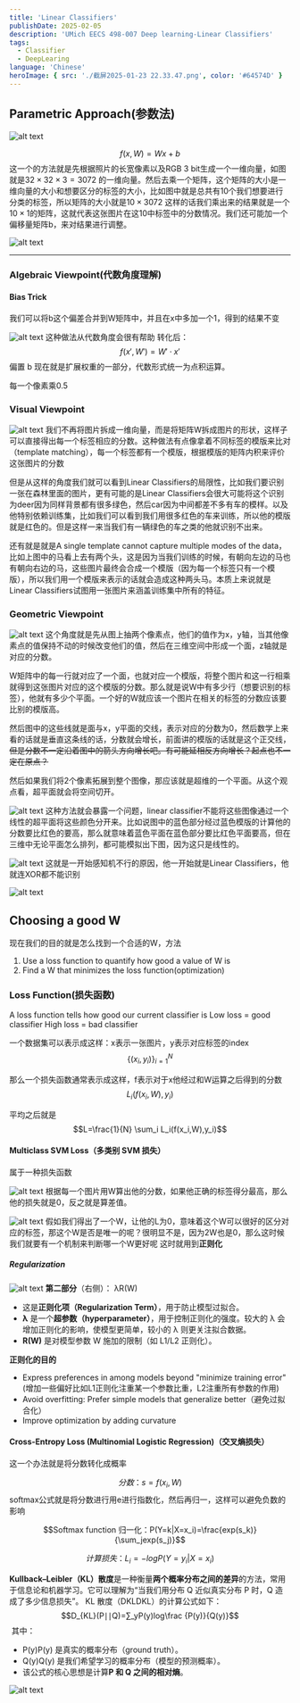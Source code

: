 ```yaml
---
title: 'Linear Classifiers'
publishDate: 2025-02-05
description: 'UMich EECS 498-007 Deep learning-Linear Classifiers'
tags:
  - Classifier
  - DeepLearing
language: 'Chinese'
heroImage: { src: './截屏2025-01-23 22.33.47.png', color: '#64574D' }
---
```

## Parametric Approach(参数法)

![alt text](./截屏2025-01-23%2022.23.41.png)

$$f(x,W)=Wx+b$$
这一个的方法就是先根据照片的长宽像素以及RGB 3 bit生成一个一维向量，如图就是$32\times32\times3=3072$ 的一维向量。然后去乘一个矩阵，这个矩阵的大小是一维向量的大小和想要区分的标签的大小，比如图中就是总共有10个我们想要进行分类的标签，所以矩阵的大小就是$10\times3072$ 这样的话我们乘出来的结果就是一个$10\times1$的矩阵，这就代表这张图片在这10中标签中的分数情况。我们还可能加一个偏移量矩阵b，来对结果进行调整。

![alt text](./截屏2025-01-23%2022.33.47.png)

---

### Algebraic Viewpoint(代数角度理解)
#### Bias Trick
我们可以将b这个偏差合并到W矩阵中，并且在x中多加一个1，得到的结果不变

![alt text](./截屏2025-01-23%2022.40.30.png)
这种做法从代数角度会很有帮助
转化后：
$$f(x′,W′)=W′⋅x′$$
偏置 b 现在就是扩展权重的一部分，代数形式统一为点积运算。

每一个像素乘0.5

### Visual Viewpoint

![alt text](./截屏2025-01-23%2023.08.18.png)
我们不再将图片拆成一维向量，而是将矩阵W拆成图片的形状，这样子可以直接得出每一个标签相应的分数。这种做法有点像拿着不同标签的模版来比对（template matching），每一个标签都有一个模版，根据模版的矩阵内积来评价这张图片的分数

但是从这样的角度我们就可以看到Linear Classifiers的局限性，比如我们要识别一张在森林里面的图片，更有可能的是Linear Classifiers会很大可能将这个识别为deer因为同样背景都有很多绿色，然后car因为中间都差不多有车的模样。以及他特别依赖训练集，比如我们可以看到我们用很多红色的车来训练，所以他的模版就是红色的。但是这样一来当我们有一辆绿色的车之类的他就识别不出来。

还有就是就是A single template cannot capture multiple modes of the data，比如上图中的马看上去有两个头，这是因为当我们训练的时候，有朝向左边的马也有朝向右边的马，这些图片最终会合成一个模版（因为每一个标签只有一个模版），所以我们用一个模版来表示的话就会造成这种两头马。本质上来说就是Linear Classifiers试图用一张图片来涵盖训练集中所有的特征。

### Geometric Viewpoint

![alt text](./截屏2025-01-30%2020.01.42.png)
这个角度就是先从图上抽两个像素点，他们的值作为x，y轴，当其他像素点的值保持不动的时候改变他们的值，然后在三维空间中形成一个面，z轴就是对应的分数。

W矩阵中的每一行就对应了一个面，也就对应一个模版，将整个图片和这一行相乘就得到这张图片对应的这个模版的分数。那么就是说W中有多少行（想要识别的标签），他就有多少个平面。一个好的W就应该一个图片在相关的标签的分数应该要比别的模版高。

然后图中的这些线就是面与x，y平面的交线，表示对应的分数为0，然后数学上来看的话就是垂直这条线的话，分数就会增长，前面讲的模版的话就是这个正交线，~~但是分数不一定沿着图中的箭头方向增长吧。有可能延相反方向增长？起点也不一定在原点？~~ 

然后如果我们将2个像素拓展到整个图像，那应该就是超维的一个平面。从这个观点看，超平面就会将空间切开。

![alt text](./截屏2025-01-30%2020.11.38.png)
这种方法就会暴露一个问题，linear classifier不能将这些图像通过一个线性的超平面将这些颜色分开来。比如说图中的蓝色部分经过蓝色模版的计算他的分数要比红色的要高，那么就意味着蓝色平面在蓝色部分要比红色平面要高，但在三维中无论平面怎么排列，都可能模拟出下图，因为这只是线性的。

![alt text](./截屏2025-01-30%2020.23.40.png)
这就是一开始感知机不行的原因，他一开始就是Linear Classifiers，他就连XOR都不能识别

![alt text](./截屏2025-01-30%2020.31.51.png)

## Choosing a good W
现在我们的目的就是怎么找到一个合适的W，方法
1. Use a loss function to quantify how good a value of W is
2. Find a W that minimizes the loss function(optimization)

### Loss Function(损失函数)
A loss function tells how good our current classifier is
Low loss = good classifier
High loss = bad classifier

一个数据集可以表示成这样：x表示一张图片，y表示对应标签的index
$$ \{(x_i,y_i)\}^N_{i=1} $$

那么一个损失函数通常表示成这样，f表示对于x他经过和W运算之后得到的分数
$$L_i(f(x_i,W),y_i)$$

平均之后就是
$$L=\frac{1}{N} \sum_i L_i(f(x_i,W),y_i)$$

#### Multiclass SVM Loss（多类别 SVM 损失）
属于一种损失函数

![alt text](./截屏2025-01-31%2022.42.39.png)
根据每一个图片用W算出他的分数，如果他正确的标签得分最高，那么他的损失就是0，反之就是算差值。

![alt text](./截屏2025-01-31%2022.41.56.png)
假如我们得出了一个W，让他的L为0，意味着这个W可以很好的区分对应的标签，那这个W是否是唯一的呢？很明显不是，因为2W也是0，那么这时候我们就要有一个机制来判断哪一个W更好呢
这时就用到**正则化**
##### Regularization

![alt text](./截屏2025-01-31%2023.09.33.png)
**第二部分**（右侧）：
λR(W)
- 这是**正则化项（Regularization Term）**，用于防止模型过拟合。
- **λ** 是一个**超参数（hyperparameter）**，用于控制正则化的强度。较大的 λ 会增加正则化的影响，使模型更简单，较小的 λ 则更关注拟合数据。
- **R(W)** 是对模型参数 W 施加的限制（如 L1/L2 正则化）。

**正则化的目的**
- Express preferences in among models beyond "minimize training error"(增加一些偏好比如L1正则化注重某一个参数比重，L2注重所有参数的作用)
- Avoid overfitting: Prefer simple models that generalize better（避免过拟合化）
- Improve optimization by adding curvature

#### Cross-Entropy Loss (Multinomial Logistic Regression)（交叉熵损失）
这一个办法就是将分数转化成概率

$$分数：s=f(x_i,W)$$
softmax公式就是将分数进行用e进行指数化，然后再归一，这样可以避免负数的影响

$$Softmax function 归一化：P(Y=k|X=x_i)=\frac{exp(s_k)}{\sum_jexp(s_j)}$$

$$计算损失：L_i=-logP(Y=y_i|X=x_i)$$

**Kullback–Leibler（KL）散度**是一种衡量**两个概率分布之间的差异**的方法，常用于信息论和机器学习。它可以理解为“当我们用分布 Q 近似真实分布 P 时，Q 造成了多少信息损失”。
KL 散度（DKLDKL​）的计算公式如下：
$$D_{KL}(P∣∣Q)=∑_yP(y)log⁡\frac {P(y)}{Q(y)}$$​
其中：
- P(y)P(y) 是真实的概率分布（ground truth）。
- Q(y)Q(y) 是我们希望学习的概率分布（模型的预测概率）。
- 该公式的核心思想是计算**P 和 Q 之间的相对熵**。

![alt text](./截屏2025-02-01%2018.38.20.png)